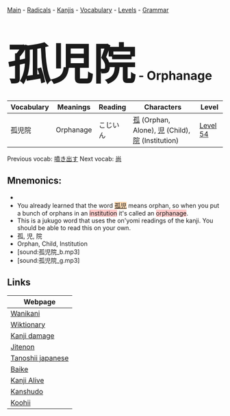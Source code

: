 <style> bigfont {font-size: 100px}</style>
[Main](../README.md) -
[Radicals](../radicals.md) -
[Kanjis](../kanjis.md) -
[Vocabulary](../vocabulary.md) -
[Levels](../levels.md) -
[Grammar](../grammar.md)
# <bigfont> 孤児院</bigfont> - Orphanage 

| Vocabulary | Meanings | Reading | Characters | Level |
| --- | --- | --- | --- | --- |
| 孤児院 | Orphanage | こじいん |  [孤](../kanjis/孤.md) (Orphan, Alone), [児](../kanjis/児.md) (Child), [院](../kanjis/院.md) (Institution) | [Level 54](../levels/wk_level54.md) |

Previous vocab: [噴き出す](噴き出す.md) Next vocab: [尚](尚.md) 

## Mnemonics:

* 
* You already learned that the word <span style="background-color:#fed8b1"> [孤児](https://jisho.org/search/孤児)</span> means orphan, so when you put a bunch of orphans in an <span style="background-color:#ffcccb"> institution</span> it's called an <span style="background-color:#ffcccb"> orphanage</span>.
* This is a jukugo word that uses the on'yomi readings of the kanji. You should be able to read this on your own.
* 孤, 児, 院
* Orphan, Child, Institution
* [sound:孤児院_b.mp3]
* [sound:孤児院_g.mp3]


## Links 

| Webpage |
| --- |
| [Wanikani          ](https://www.wanikani.com/kanji/孤児院) |
| [Wiktionary        ](https://en.wiktionary.org/wiki/孤児院) |
| [Kanji damage      ](http://www.kanjidamage.com/kanji/search?utf8=✓&q=孤児院) |
| [Jitenon           ](https://jitenon.com/kanji/孤児院) |
| [Tanoshii japanese ](https://www.tanoshiijapanese.com/dictionary/kanji.cfm?k=孤児院) |
| [Baike             ](https://baike.baidu.com/item/孤児院) |
| [Kanji Alive       ](https://app.kanjialive.com/孤児院) |
| [Kanshudo          ](https://www.kanshudo.com/searchmn?q=孤児院) |
| [Koohii            ](https://kanji.koohii.com/study/kanji/孤児院) |
